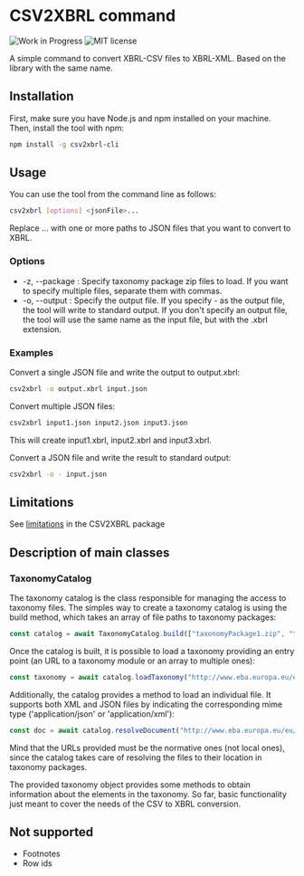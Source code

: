 # CSV2XBRL command
<p>
    <img src="https://img.shields.io/badge/status-Work%20in%20Progress-orange" alt="Work in Progress" />
    <img src="https://img.shields.io/badge/license-MIT-purple.svg" alt="MIT license" />
</p>

A simple command to convert XBRL-CSV files to XBRL-XML. Based on the library with the same name.

## Installation

First, make sure you have Node.js and npm installed on your machine. Then, install the tool with npm:

```bash
npm install -g csv2xbrl-cli
```

## Usage

You can use the tool from the command line as follows:

```bash
csv2xbrl [options] <jsonFile>...
```

Replace <jsonFile>... with one or more paths to JSON files that you want to convert to XBRL.

### Options

- -z, --package <package>: Specify taxonomy package zip files to load. If you want to specify multiple files, separate them with commas.
- -o, --output <output>: Specify the output file. If you specify - as the output file, the tool will write to standard output. If you don't specify an output file, the tool will use the same name as the input file, but with the .xbrl extension.

### Examples

Convert a single JSON file and write the output to output.xbrl:

```bash
csv2xbrl -o output.xbrl input.json
```

Convert multiple JSON files:

```bash
csv2xbrl input1.json input2.json input3.json
```

This will create input1.xbrl, input2.xbrl and input3.xbrl.

Convert a JSON file and write the result to standard output:

```bash
csv2xbrl -o - input.json
```

## Limitations
See [limitations](../csv2xbrl/README.md#Limitations) in the CSV2XBRL package




## Description of main classes
### TaxonomyCatalog
The taxonomy catalog is the class responsible for managing the access to taxonomy files. The simples way to create a taxonomy catalog is using the build method, which takes an array of file paths to taxonomy packages:
```js
const catalog = await TaxonomyCatalog.build(["taxonomyPackage1.zip", "taxonomyPackage2.zip"]);
```

Once the catalog is built, it is possible to load a taxonomy providing an entry point (an URL to a taxonomy module or an array to multiple ones):
```js
const taxonomy = await catalog.loadTaxonomy("http://www.eba.europa.eu/eu/fr/xbrl/crr/fws/mrel/its-006-2020/2024-02-29/mod/mrel_tlac.xsd");
```

Additionally, the catalog provides a method to load an individual file. It supports both XML and JSON files by indicating the corresponding mime type ('application/json' or 'application/xml'):
```js
const doc = await catalog.resolveDocument("http://www.eba.europa.eu/eu/fr/xbrl/crr/fws/mrel/its-006-2020/2024-02-29/tab/m_01.00/m_01.00.json", "application/json")
```

Mind that the URLs provided must be the normative ones (not local ones), since the catalog takes care of resolving the files to their location in taxonomy packages.

The provided taxonomy object provides some methods to obtain information about the elements in the taxonomy. So far, basic functionality just meant to cover the needs of the CSV to XBRL conversion.

## Not supported
- Footnotes
- Row ids